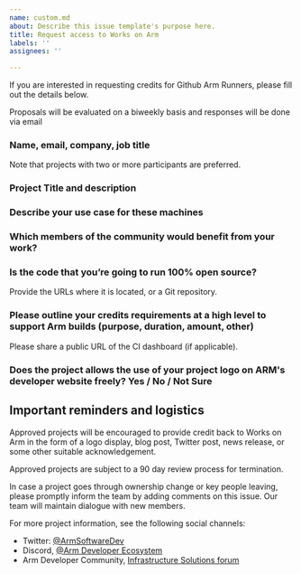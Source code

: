 ```yaml
---
name: custom.md
about: Describe this issue template's purpose here.
title: Request access to Works on Arm
labels: ''
assignees: ''

---
```


If you are interested in requesting credits for Github Arm Runners, 
please fill out the details below.

Proposals will be evaluated on a biweekly basis and responses will be done via email

### Name, email, company, job title

Note that projects with two or more participants are preferred.

### Project Title and description

### Describe your use case for these machines

### Which members of the community would benefit from your work?

### Is the code that you’re going to run 100% open source? 

Provide the URLs where it is located, or a Git repository.

### Please outline your credits requirements at a high level to support Arm builds (purpose, duration, amount, other)

Please share a public URL of the CI dashboard (if applicable).

### Does the project allows the use of your project logo on ARM's developer website freely? Yes / No / Not Sure

## Important reminders and logistics

Approved projects will be encouraged to provide credit back to Works on Arm
in the form of a logo display, blog post, Twitter post, news release, or
some other suitable acknowledgement.

Approved projects are subject to a 90 day review process for termination.

In case a project goes through ownership change or key people leaving, please promptly inform the team by adding comments on this issue. Our team will maintain dialogue with  new members.

For more project information, see the following social channels:

* Twitter: [@ArmSoftwareDev](https://twitter.com/ArmSoftwareDev)
* Discord, [@Arm Developer Ecosystem](https://discord.gg/H5ETM7C)
* Arm Developer Community, [Infrastructure Solutions forum](https://community.arm.com/developer/f/infrastructure-solution)

